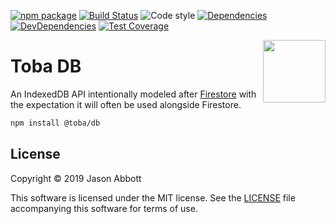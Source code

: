 [![npm package](https://img.shields.io/npm/v/@toba/db.svg)](https://www.npmjs.org/package/@toba/db)
[![Build Status](https://travis-ci.org/toba/db.svg?branch=master)](https://travis-ci.org/toba/db)
![Code style](https://img.shields.io/badge/code_style-prettier-ff69b4.svg)
[![Dependencies](https://img.shields.io/david/toba/db.svg)](https://david-dm.org/toba/db)
[![DevDependencies](https://img.shields.io/david/dev/toba/db.svg)](https://david-dm.org/toba/db#info=devDependencies&view=list)
[![Test Coverage](https://codecov.io/gh/toba/db/branch/master/graph/badge.svg)](https://codecov.io/gh/toba/db)

<img src='https://toba.github.io/about/images/logo-colored.svg' width="100" align="right"/>

# Toba DB

An IndexedDB API intentionally modeled after [Firestore](https://firebase.google.com/docs/firestore/) with the expectation it will often be used alongside Firestore.

```sh
npm install @toba/db
```

## License

Copyright &copy; 2019 Jason Abbott

This software is licensed under the MIT license. See the [LICENSE](./LICENSE) file
accompanying this software for terms of use.

